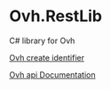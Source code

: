Ovh.RestLib
===========

C# library for Ovh

[Ovh create identifier](https://api.ovh.com/g934.first_step_with_api)

[Ovh api Documentation](https://api.ovh.com/)
